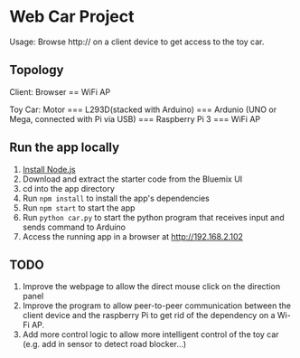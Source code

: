 # Web Car Project

Usage: Browse http://<raspberrypi3> on a client device to get access to the toy car.  

## Topology
Client:
  Browser == WiFi AP

Toy Car:
  Motor === L293D(stacked with Arduino) === Ardunio (UNO or Mega, connected with Pi via USB) 
  === Raspberry Pi 3 === WiFi AP

## Run the app locally

1. [Install Node.js][]
2. Download and extract the starter code from the Bluemix UI
3. cd into the app directory
4. Run `npm install` to install the app's dependencies
5. Run `npm start` to start the app
6. Run `python car.py` to start the python program that receives input and sends command to Arduino
7. Access the running app in a browser at http://192.168.2.102

[Install Node.js]: https://nodejs.org/en/download/

## TODO

1. Improve the webpage to allow the direct mouse click on the direction panel
2. Improve the program to allow peer-to-peer communication between the client device and the raspberry Pi to get rid of
the dependency on a Wi-Fi AP.
3. Add more control logic to allow more intelligent control of the toy car (e.g. add in sensor to detect road blocker...)
